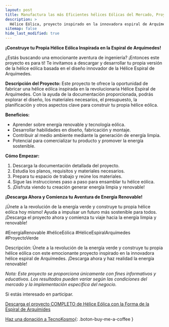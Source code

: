 ```yaml
---
layout: post
title: Manufactura las más Eficientes hélices Eólicas del Mercado, Proyecto Inspirado en la Hélice Espiral de Arquímedes
description: >
  Hélice Eólica, proyecto inspirado en la innovadora espiral de Arquímedes
sitemap: false
hide_last_modified: true
---
```



**¡Construye tu Propia Hélice Eólica Inspirada en la Espiral de Arquímedes!**

¿Estás buscando una emocionante aventura de ingeniería? ¡Entonces este proyecto es para ti! Te invitamos a descargar y desarrollar tu propia versión de la hélice eólica basada en el diseño innovador de la Hélice Espiral de Arquímedes.

**Descripción del Proyecto:**
Este proyecto te ofrece la oportunidad de fabricar una hélice eólica inspirada en la revolucionaria Hélice Espiral de Arquímedes. Con la ayuda de la documentación proporcionada, podrás explorar el diseño, los materiales necesarios, el presupuesto, la planificación y otros aspectos clave para construir tu propia hélice eólica.

**Beneficios:**
- Aprender sobre energía renovable y tecnología eólica.
- Desarrollar habilidades en diseño, fabricación y montaje.
- Contribuir al medio ambiente mediante la generación de energía limpia.
- Potencial para comercializar tu producto y promover la energía sostenible.

**Cómo Empezar:**
1. Descarga la documentación detallada del proyecto.
2. Estudia los planos, requisitos y materiales necesarios.
3. Prepara tu espacio de trabajo y reúne los materiales.
4. Sigue las instrucciones paso a paso para ensamblar tu hélice eólica.
5. ¡Disfruta viendo tu creación generar energía limpia y renovable!

**¡Descarga Ahora y Comienza tu Aventura de Energía Renovable!**

¡Únete a la revolución de la energía verde y construye tu propia hélice eólica hoy mismo! Ayuda a impulsar un futuro más sostenible para todos. ¡Descarga el proyecto ahora y comienza tu viaje hacia la energía limpia y renovable!

 #EnergíaRenovable #héliceEólica #HéliceEspiralArquímedes #ProyectoVerde

Descripción: Únete a la revolución de la energía verde y construye tu propia hélice eólica con este emocionante proyecto inspirado en la innovadora hélice espiral de Arquímedes. ¡Descarga ahora y haz realidad la energía renovable!

*Nota: Este proyecto se proporciona únicamente con fines informativos y educativos. Los resultados pueden variar según las condiciones del mercado y la implementación específica del negocio.*

Si estás interesado en participar.

[Descarga el proyecto COMPLETO de Hélice Eólica con la Forma de la Espiral de Arquímides](https://www.dropbox.com/scl/fo/utegti3aizecb6hhjgsud/h?rlkey=o6n7tn26g5g9hvwenhxhbadxt&dl=0)

[Haz una donación a TecnoKosmo](https://www.buymeacoffee.com/nain.taleb){: .boton-buy-me-a-coffee }

<object data="../helicesEspiralArquimides.pdf" width="100%" height="600" type='application/pdf'></object>